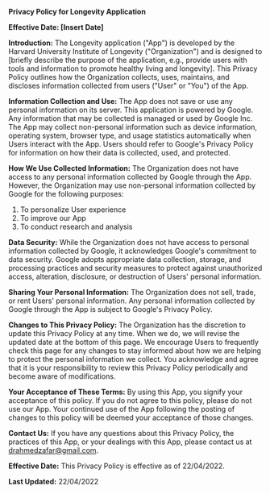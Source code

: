 **Privacy Policy for Longevity Application**

**Effective Date: [Insert Date]**

**Introduction:**
The Longevity application ("App") is developed by the Harvard University Institute of Longevity ("Organization") and is designed to [briefly describe the purpose of the application, e.g., provide users with tools and information to promote healthy living and longevity]. This Privacy Policy outlines how the Organization collects, uses, maintains, and discloses information collected from users ("User" or "You") of the App.

**Information Collection and Use:**
The App does not save or use any personal information on its server. This application is powered by Google. Any information that may be collected is managed or used by Google Inc. The App may collect non-personal information such as device information, operating system, browser type, and usage statistics automatically when Users interact with the App. Users should refer to Google's Privacy Policy for information on how their data is collected, used, and protected.

**How We Use Collected Information:**
The Organization does not have access to any personal information collected by Google through the App. However, the Organization may use non-personal information collected by Google for the following purposes:

1. To personalize User experience
2. To improve our App
3. To conduct research and analysis

**Data Security:**
While the Organization does not have access to personal information collected by Google, it acknowledges Google's commitment to data security. Google adopts appropriate data collection, storage, and processing practices and security measures to protect against unauthorized access, alteration, disclosure, or destruction of Users' personal information.

**Sharing Your Personal Information:**
The Organization does not sell, trade, or rent Users' personal information. Any personal information collected by Google through the App is subject to Google's Privacy Policy.

**Changes to This Privacy Policy:**
The Organization has the discretion to update this Privacy Policy at any time. When we do, we will revise the updated date at the bottom of this page. We encourage Users to frequently check this page for any changes to stay informed about how we are helping to protect the personal information we collect. You acknowledge and agree that it is your responsibility to review this Privacy Policy periodically and become aware of modifications.

**Your Acceptance of These Terms:**
By using this App, you signify your acceptance of this policy. If you do not agree to this policy, please do not use our App. Your continued use of the App following the posting of changes to this policy will be deemed your acceptance of those changes.

**Contact Us:**
If you have any questions about this Privacy Policy, the practices of this App, or your dealings with this App, please contact us at drahmedzafar@gmail.com.

**Effective Date:** This Privacy Policy is effective as of 22/04/2022.

**Last Updated:** 22/04/2022
